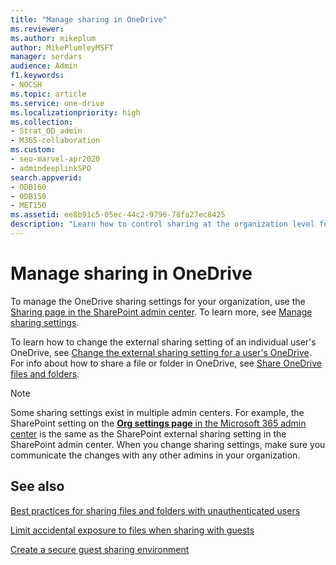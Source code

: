 ```yaml
---
title: "Manage sharing in OneDrive"
ms.reviewer: 
ms.author: mikeplum
author: MikePlumleyMSFT
manager: serdars
audience: Admin
f1.keywords:
- NOCSH
ms.topic: article
ms.service: one-drive
ms.localizationpriority: high
ms.collection: 
- Strat_OD_admin
- M365-collaboration
ms.custom:
- seo-marvel-apr2020
- admindeeplinkSPO
search.appverid:
- ODB160
- ODB150
- MET150
ms.assetid: ee8b91c5-05ec-44c2-9796-78fa27ec8425
description: "Learn how to control sharing at the organization level for OneDrive."
---
```


# Manage sharing in OneDrive

To manage the OneDrive sharing settings for your organization, use the <a href="https://go.microsoft.com/fwlink/?linkid=2185222" target="_blank">Sharing page in the SharePoint admin center</a>. To learn more, see [Manage sharing settings](/sharepoint/turn-external-sharing-on-or-off).

To learn how to change the external sharing setting of an individual user's OneDrive, see [Change the external sharing setting for a user's OneDrive](user-external-sharing-settings.md). For info about how to share a file or folder in OneDrive, see [Share OneDrive files and folders](https://support.office.com/article/9fcc2f7d-de0c-4cec-93b0-a82024800c07#BKMK_BusinessTab).

> [!NOTE]
> Some sharing settings exist in multiple admin centers. For example, the SharePoint setting on the [**Org settings page** in the Microsoft 365 admin center](https://admin.microsoft.com/AdminPortal/Home#/SettingsMultiPivot) is the same as the SharePoint external sharing setting in the SharePoint admin center. When you change sharing settings, make sure you communicate the changes with any other admins in your organization. 

## See also

[Best practices for sharing files and folders with unauthenticated users](/Office365/Enterprise/best-practices-anonymous-sharing)

[Limit accidental exposure to files when sharing with guests](/Office365/Enterprise/sharing-limit-accidental-exposure)

[Create a secure guest sharing environment](/Office365/Enterprise/create-a-secure-guest-sharing-environment)
